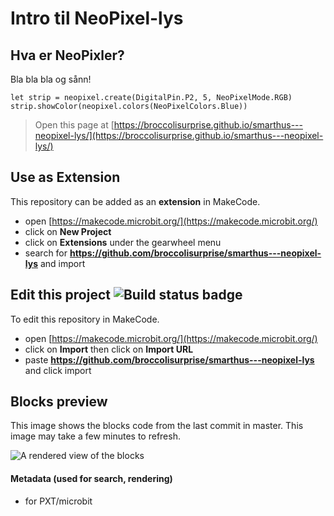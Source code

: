# Intro til NeoPixel-lys

## Hva er NeoPixler?
Bla bla bla og sånn!

```template
let strip = neopixel.create(DigitalPin.P2, 5, NeoPixelMode.RGB)
strip.showColor(neopixel.colors(NeoPixelColors.Blue))
```


> Open this page at [https://broccolisurprise.github.io/smarthus---neopixel-lys/](https://broccolisurprise.github.io/smarthus---neopixel-lys/)

## Use as Extension

This repository can be added as an **extension** in MakeCode.

* open [https://makecode.microbit.org/](https://makecode.microbit.org/)
* click on **New Project**
* click on **Extensions** under the gearwheel menu
* search for **https://github.com/broccolisurprise/smarthus---neopixel-lys** and import

## Edit this project ![Build status badge](https://github.com/broccolisurprise/smarthus---neopixel-lys/workflows/MakeCode/badge.svg)

To edit this repository in MakeCode.

* open [https://makecode.microbit.org/](https://makecode.microbit.org/)
* click on **Import** then click on **Import URL**
* paste **https://github.com/broccolisurprise/smarthus---neopixel-lys** and click import

## Blocks preview

This image shows the blocks code from the last commit in master.
This image may take a few minutes to refresh.

![A rendered view of the blocks](https://github.com/broccolisurprise/smarthus---neopixel-lys/raw/master/.github/makecode/blocks.png)

#### Metadata (used for search, rendering)

* for PXT/microbit
<script src="https://makecode.com/gh-pages-embed.js"></script><script>makeCodeRender("{{ site.makecode.home_url }}", "{{ site.github.owner_name }}/{{ site.github.repository_name }}");</script>

